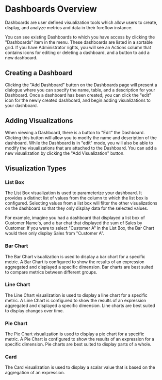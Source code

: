 # Dashboards Overview

Dashboards are user defined visualization tools which allow users to create, display, and analyze metrics and data in their foreflow instance.

You can see existing Dashboards to which you have access by clicking the "Dashboards" item in the menu.  These dashboards are listed in a sortable grid.  If you have Administrator rights, you will see an Actions column that contains icons for editing or deleting a dashboard, and a button to add a new dashboard.

## Creating a Dashboard

Clicking the "Add Dashboard" button on the Dashboards page will present a dialogue where you can specify the name, table, and a description for your Dashboard.  Once a dashboard has been created, you can click the "edit" icon for the newly created dashboard, and begin adding visualizations to your dashboard.

## Adding Visualizations

When viewing a Dashboard, there is a button to "Edit" the Dashboard.  Clicking this button will allow you to modify the name and description of the dashboard.  While the Dashboard is in "edit" mode, you will also be able to modify the visualizations that are attached to the Dashboard.  You can add a new visualization by clicking the "Add Visualization" button.

## Visualization Types

### List Box

The List Box visualization is used to parameterize your dashboard.  It provides a distinct list of values from the column to which the list box is configured.  Selecting values from a list box will filter the other visualizations on the dashboard so that they only display data for the selected values. 

For example, imagine you had a dashboard that displayed a list box of Customer Name's, and a bar chat that displayed the sum of Sales by Customer.  If you were to select "Customer A" in the List Box, the Bar Chart would then only display Sales from "Customer A".

### Bar Chart

The Bar Chart visualization is used to display a bar chart for a specific metric.  A Bar Chart is configured to show the results of an expression aggregated and displayed a specific dimension.  Bar charts are best suited to compare metrics between different groups.

### Line Chart

The Line Chart visualization is used to display a line chart for a specific metric.  A Line Chart is configured to show the results of an expression aggregated and displayed a specific dimension.  Line charts are best suited to display changes over time.

### Pie Chart

The Pie Chart visualization is used to display a pie chart for a specific metric.  A Pie Chart is configured to show the results of an expression for a specific dimension.  Pie charts are best suited to display parts of a whole.

### Card

The Card visualization is used to display a scalar value that is based on the aggregation of an expression.   